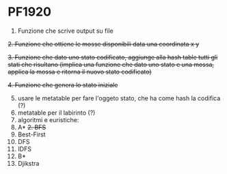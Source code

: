 # PF1920
1. Funzione che scrive output su file

~~2. Funzione che ottiene le mosse disponibili data una coordinata x y~~

~~3. Funzione che dato uno stato codificato, aggiunge alla hash table tutti gli stati che risultano (implica una funzione che dato uno stato e una mossa, applica la mossa e ritorna il nuovo stato codificato)~~

~~4. Funzione che genera lo stato iniziale~~

5. usare le metatable per fare l'oggeto stato, che ha come hash la codifica (?)
6. metatable per il labirinto (?)
7. algoritmi e euristiche:
  1. A*
  ~~2. BFS~~
  3. Best-First
  4. DFS
  5. IDFS
  6. B*
  7. Djikstra
